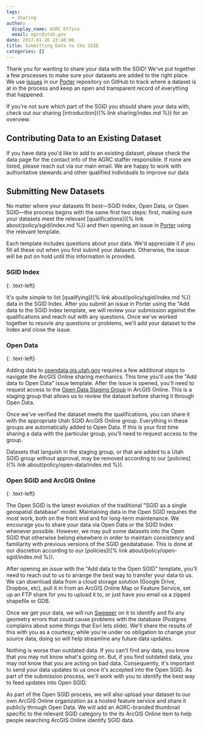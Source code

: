 ```yaml
---
tags:
  - sharing
author:
  display_name: AGRC Office
  email: agrc@utah.gov
date: 2017-01-26 23:40:06
title: Submitting Data to the SGID
categories: []
---
```


Thank you for wanting to share your data with the SGID! We've put together a few processes to make sure your datasets are added to the right place. We use [issues](https://guides.github.com/features/issues/) in our [Porter](https://github.com/agrc/porter/issues) repository on GitHub to track where a dataset is at in the process and keep an open and transparent record of everything that happened.

If you're not sure which part of the SGID you should share your data with, check out our sharing [introduction]({% link sharing/index.md %}) for an overview.

## Contributing Data to an Existing Dataset

If you have data you'd like to add to an existing dataset, please check the data page for the contact info of the AGRC staffer responsible. If none are listed, please reach out via our main email. We are happy to work with authoritative stewards and other qualified individuals to improve our data

## Submitting New Datasets

No matter where your datasets fit best—SGID Index, Open Data, or Open SGID—the process begins with the same first two steps: first, making sure your datasets meet the relevant [qualifications]({% link about/policy/sgid/index.md %}) and then opening an issue in [Porter](https://github.com/agrc/porter/issues) using the relevant template.

Each template includes questions about your data. We'd appreciate it if you fill all these out when you first submit your datasets. Otherwise, the issue will be put on hold until this information is provided.

### SGID Index
{: .text-left}

It's quite simple to list [qualifying]({% link about/policy/sgid/index.md %}) data in the SGID Index. After you submit an issue in Porter using the "Add data to the SGID Index template, we will review your submission against the qualifications and reach out with any questions. Once we've worked together to resovle any questions or problems, we'll add your dataset to the Index and close the issue.

### Open Data
{: .text-left}

Adding data to [opendata.gis.utah.gov](https://opendata.gis.utah.gov) requires a few additional steps to navigate the ArcGIS Online sharing mechanics. This time you'll use the "Add data to Open Data" issue template. After the issue is opened, you'll need to request access to the [Open Data Staging Group](https://utah.maps.arcgis.com/home/group.html?id=3d3bd0d238f24f45b2c4b84f1015a317) in ArcGIS Online. This is a staging group that allows us to review the dataset before sharing it through Open Data.

Once we've verified the dataset meets the qualifications, you can share it with the appropriate Utah SGID ArcGIS Online group. Everything in these groups are automatically added to Open Data. If this is your first time sharing a data with the particular group, you'll need to request access to the group.

Datasets that languish in the staging group, or that are added to a Utah SGID group without approval, may be removed according to our [policies]({% link about/policy/open-data/index.md %}).

### Open SGID and ArcGIS Online
{: .text-left}

The Open SGID is the latest evolution of the traditional "SGID as a single geospatial database" model. Maintaining data in the Open SGID requires the most work, both on the front end and for long-term maintenance. We encourage you to share your data via Open Data or the SGID Index whenever possible. However, we may pull some datasets into the Open SGID that otherwise belong elsewhere in order to maintain consistency and familiarity with previous versions of the SGID geodatabase. This is done at our discretion according to our [policies]({% link about/policy/open-sgid/index.md %}).

After opening an issue with the "Add data to the Open SGID" template, you'll need to reach out to us to arrange the best way to transfer your data to us. We can download data from a cloud storage solution (Google Drive, Dropbox, etc), pull it in from an ArcGIS Online Map or Feature Service, set up an FTP share for you to upload it to, or just have you email us a zipped shapefile or GDB.

Once we get your data, we will run [Sweeper](https://github.com/agrc/sweeper) on it to identify and fix any geometry errors that could cause problems with the database (Postgres complains about some things that Esri lets slide). We'll share the results of this with you as a courtesy; while you're under no obligation to change your source data, doing so will help streamline any future data updates.

Nothing is worse than outdated data. If you can't find any data, you know that you may not know what's going on. But, if you find outdated data, you may not know that you are acting on bad data. Consequently, it's important to send your data updates to us once it's accepted into the Open SGID. As part of the submission process, we'll work with you to identify the best way to feed updates into Open SGID.

As part of the Open SGID process, we will also upload your dataset to our own ArcGIS Online organization as a hosted feature service and share it publicly through Open Data. We will add an AGRC-branded thumbnail specific to the relevant SGID category to the its ArcGIS Online item to help people searching ArcGIS Online identify SGID data.
